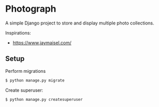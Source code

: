 # Photograph

A simple Django project to store and display multiple photo collections.

Inspirations:

* https://www.jaymaisel.com/

## Setup

Perform migrations

```sh
$ python manage.py migrate
```

Create superuser:

```sh
$ python manage.py createsuperuser
```
